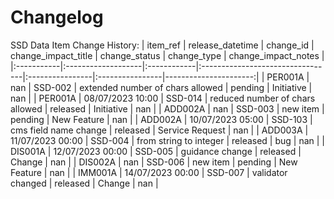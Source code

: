 # Changelog
SSD Data Item Change History:
| item_ref   | release_datetime   | change_id   | change_impact_title              | change_status   | change_type     |   change_impact_notes |
|:-----------|:-------------------|:------------|:---------------------------------|:----------------|:----------------|----------------------:|
| PER001A    | nan                | SSD-002     | extended number of chars allowed | pending         | Initiative      |                   nan |
| PER001A    | 08/07/2023 10:00   | SSD-014     | reduced number of chars allowed  | released        | Initiative      |                   nan |
| ADD002A    | nan                | SSD-003     | new item                         | pending         | New Feature     |                   nan |
| ADD002A    | 10/07/2023 05:00   | SSD-103     | cms field name change            | released        | Service Request |                   nan |
| ADD003A    | 11/07/2023 00:00   | SSD-004     | from string to integer           | released        | bug             |                   nan |
| DIS001A    | 12/07/2023 00:00   | SSD-005     | guidance change                  | released        | Change          |                   nan |
| DIS002A    | nan                | SSD-006     | new item                         | pending         | New Feature     |                   nan |
| IMM001A    | 14/07/2023 00:00   | SSD-007     | validator changed                | released        | Change          |                   nan |